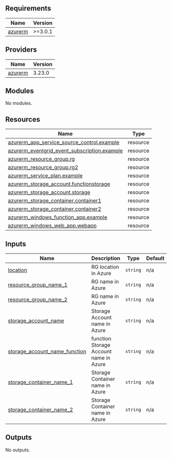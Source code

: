 ## Requirements

| Name | Version |
|------|---------|
| <a name="requirement_azurerm"></a> [azurerm](#requirement\_azurerm) | >=3.0.1 |

## Providers

| Name | Version |
|------|---------|
| <a name="provider_azurerm"></a> [azurerm](#provider\_azurerm) | 3.23.0 |

## Modules

No modules.

## Resources

| Name | Type |
|------|------|
| [azurerm_app_service_source_control.example](https://registry.terraform.io/providers/hashicorp/azurerm/latest/docs/resources/app_service_source_control) | resource |
| [azurerm_eventgrid_event_subscription.example](https://registry.terraform.io/providers/hashicorp/azurerm/latest/docs/resources/eventgrid_event_subscription) | resource |
| [azurerm_resource_group.rg](https://registry.terraform.io/providers/hashicorp/azurerm/latest/docs/resources/resource_group) | resource |
| [azurerm_resource_group.rg2](https://registry.terraform.io/providers/hashicorp/azurerm/latest/docs/resources/resource_group) | resource |
| [azurerm_service_plan.example](https://registry.terraform.io/providers/hashicorp/azurerm/latest/docs/resources/service_plan) | resource |
| [azurerm_storage_account.functionstorage](https://registry.terraform.io/providers/hashicorp/azurerm/latest/docs/resources/storage_account) | resource |
| [azurerm_storage_account.storage](https://registry.terraform.io/providers/hashicorp/azurerm/latest/docs/resources/storage_account) | resource |
| [azurerm_storage_container.container1](https://registry.terraform.io/providers/hashicorp/azurerm/latest/docs/resources/storage_container) | resource |
| [azurerm_storage_container.container2](https://registry.terraform.io/providers/hashicorp/azurerm/latest/docs/resources/storage_container) | resource |
| [azurerm_windows_function_app.example](https://registry.terraform.io/providers/hashicorp/azurerm/latest/docs/resources/windows_function_app) | resource |
| [azurerm_windows_web_app.webapp](https://registry.terraform.io/providers/hashicorp/azurerm/latest/docs/resources/windows_web_app) | resource |

## Inputs

| Name | Description | Type | Default | Required |
|------|-------------|------|---------|:--------:|
| <a name="input_location"></a> [location](#input\_location) | RG location in Azure | `string` | n/a | yes |
| <a name="input_resource_group_name_1"></a> [resource\_group\_name\_1](#input\_resource\_group\_name\_1) | RG name in Azure | `string` | n/a | yes |
| <a name="input_resource_group_name_2"></a> [resource\_group\_name\_2](#input\_resource\_group\_name\_2) | RG name in Azure | `string` | n/a | yes |
| <a name="input_storage_account_name"></a> [storage\_account\_name](#input\_storage\_account\_name) | Storage Account name in Azure | `string` | n/a | yes |
| <a name="input_storage_account_name_function"></a> [storage\_account\_name\_function](#input\_storage\_account\_name\_function) | function Storage Account name in Azure | `string` | n/a | yes |
| <a name="input_storage_container_name_1"></a> [storage\_container\_name\_1](#input\_storage\_container\_name\_1) | Storage Container name in Azure | `string` | n/a | yes |
| <a name="input_storage_container_name_2"></a> [storage\_container\_name\_2](#input\_storage\_container\_name\_2) | Storage Container name in Azure | `string` | n/a | yes |

## Outputs

No outputs.
